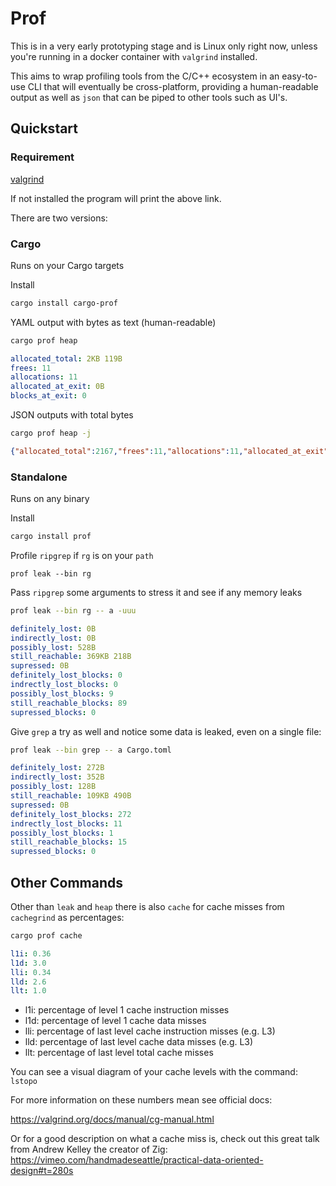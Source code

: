 # Prof
This is in a very early prototyping stage and is Linux only right now, unless you're running in a docker container with `valgrind` installed.

This aims to wrap profiling tools from the C/C++ ecosystem in an easy-to-use CLI that will eventually be cross-platform, providing a human-readable output as well as `json` that can be piped to other tools such as UI's.

## Quickstart
### Requirement
[valgrind](https://command-not-found.com/valgrind)

If not installed the program will print the above link.

There are two versions:

### Cargo
Runs on your Cargo targets

Install
```bash
cargo install cargo-prof
``` 
YAML output with bytes as text (human-readable)
```bash
cargo prof heap
```
```yaml
allocated_total: 2KB 119B
frees: 11
allocations: 11
allocated_at_exit: 0B
blocks_at_exit: 0
```
JSON outputs with total bytes
```bash
cargo prof heap -j
```
```json
{"allocated_total":2167,"frees":11,"allocations":11,"allocated_at_exit":0,"blocks_at_exit":0}
```

### Standalone
Runs on any binary

Install
```bash
cargo install prof
```

Profile `ripgrep` if `rg` is on your `path`
```
prof leak --bin rg
```

Pass `ripgrep` some arguments to stress it and see if any memory leaks 
```bash
prof leak --bin rg -- a -uuu
```
```yaml
definitely_lost: 0B
indirectly_lost: 0B
possibly_lost: 528B
still_reachable: 369KB 218B
supressed: 0B
definitely_lost_blocks: 0
indrectly_lost_blocks: 0
possibly_lost_blocks: 9
still_reachable_blocks: 89
supressed_blocks: 0
```

Give `grep` a try as well and notice some data is leaked, even on a single file: 
```bash
prof leak --bin grep -- a Cargo.toml 
```
```yaml
definitely_lost: 272B
indirectly_lost: 352B
possibly_lost: 128B
still_reachable: 109KB 490B
supressed: 0B
definitely_lost_blocks: 272
indrectly_lost_blocks: 11
possibly_lost_blocks: 1
still_reachable_blocks: 15
supressed_blocks: 0
```

## Other Commands
Other than `leak` and `heap` there is also `cache` for cache misses from `cachegrind` as percentages:
```bash
cargo prof cache
```
```yaml
l1i: 0.36
l1d: 3.0
lli: 0.34
lld: 2.6
llt: 1.0
```
- l1i: percentage of level 1 cache instruction misses
- l1d: percentage of level 1 cache data misses 
- lli: percentage of last level cache instruction misses (e.g. L3)
- lld: percentage of last level cache data misses (e.g. L3)
- llt: percentage of last level total cache misses 

You can see a visual diagram of your cache levels with the command: `lstopo`

For more information on these numbers mean see official docs:

https://valgrind.org/docs/manual/cg-manual.html

Or for a good description on what a cache miss is, check out this great talk from Andrew Kelley the creator of Zig: https://vimeo.com/handmadeseattle/practical-data-oriented-design#t=280s
